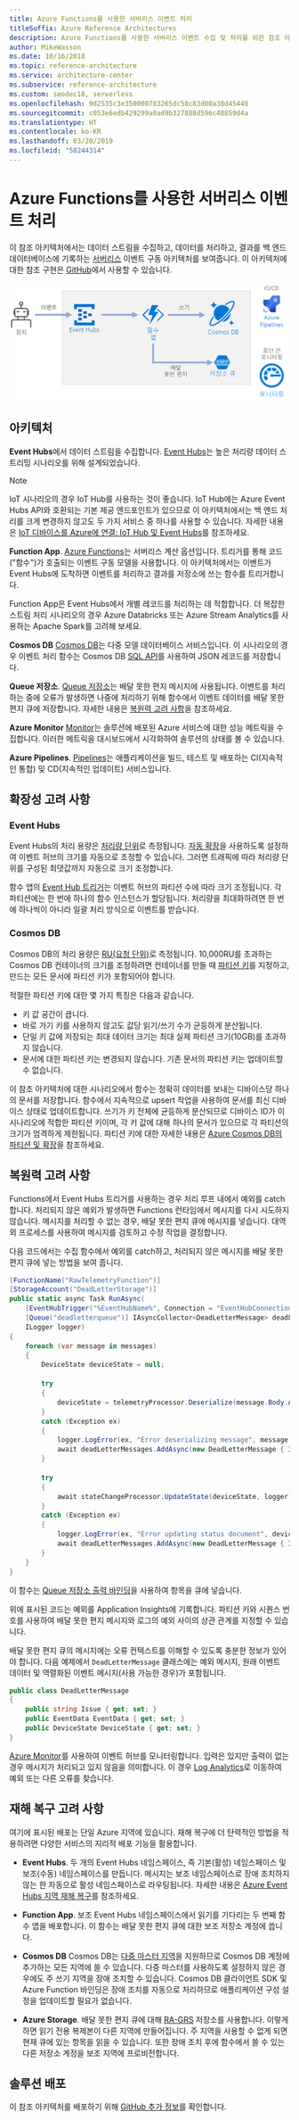 ```yaml
---
title: Azure Functions를 사용한 서버리스 이벤트 처리
titleSuffix: Azure Reference Architectures
description: Azure Functions를 사용한 서버리스 이벤트 수집 및 처리를 위한 참조 아키텍처
author: MikeWasson
ms.date: 10/16/2018
ms.topic: reference-architecture
ms.service: architecture-center
ms.subservice: reference-architecture
ms.custom: seodec18, serverless
ms.openlocfilehash: 9d2535c3e350000783265dc58c83d00a38d45448
ms.sourcegitcommit: c053e6edb429299a0ad9b327888d596c48859d4a
ms.translationtype: HT
ms.contentlocale: ko-KR
ms.lasthandoff: 03/20/2019
ms.locfileid: "58244314"
---
```

# <a name="serverless-event-processing-using-azure-functions"></a>Azure Functions를 사용한 서버리스 이벤트 처리

이 참조 아키텍처에서는 데이터 스트림을 수집하고, 데이터를 처리하고, 결과를 백 엔드 데이터베이스에 기록하는 [서버리스](https://azure.microsoft.com/solutions/serverless/) 이벤트 구동 아키텍처를 보여줍니다. 이 아키텍처에 대한 참조 구현은 [GitHub][github]에서 사용할 수 있습니다.

![Azure Functions를 사용하여 서버리스 이벤트를 처리하기 위한 참조 아키텍처](./_images/serverless-event-processing.png)

## <a name="architecture"></a>아키텍처

**Event Hubs**에서 데이터 스트림을 수집합니다. [Event Hubs][eh]는 높은 처리량 데이터 스트리밍 시나리오를 위해 설계되었습니다.

> [!NOTE]
> IoT 시나리오의 경우 IoT Hub를 사용하는 것이 좋습니다. IoT Hub에는 Azure Event Hubs API와 호환되는 기본 제공 엔드포인트가 있으므로 이 아키텍처에서는 백 엔드 처리를 크게 변경하지 않고도 두 가지 서비스 중 하나를 사용할 수 있습니다. 자세한 내용은 [IoT 디바이스를 Azure에 연결: IoT Hub 및 Event Hubs][iot]를 참조하세요.

**Function App**. [Azure Functions][functions]는 서버리스 계산 옵션입니다. 트리거를 통해 코드("함수")가 호출되는 이벤트 구동 모델을 사용합니다. 이 아키텍처에서는 이벤트가 Event Hubs에 도착하면 이벤트를 처리하고 결과를 저장소에 쓰는 함수를 트리거합니다.

Function App은 Event Hubs에서 개별 레코드를 처리하는 데 적합합니다. 더 복잡한 스트림 처리 시나리오의 경우 Azure Databricks 또는 Azure Stream Analytics를 사용하는 Apache Spark를 고려해 보세요.

**Cosmos DB** [Cosmos DB][cosmosdb]는 다중 모델 데이터베이스 서비스입니다. 이 시나리오의 경우 이벤트 처리 함수는 Cosmos DB [SQL API][cosmosdb-sql]를 사용하여 JSON 레코드를 저장합니다.

**Queue 저장소**. [Queue 저장소][queue]는 배달 못한 편지 메시지에 사용됩니다. 이벤트를 처리하는 중에 오류가 발생하면 나중에 처리하기 위해 함수에서 이벤트 데이터를 배달 못한 편지 큐에 저장합니다. 자세한 내용은 [복원력 고려 사항](#resiliency-considerations)을 참조하세요.

**Azure Monitor** [Monitor][monitor]는 솔루션에 배포된 Azure 서비스에 대한 성능 메트릭을 수집합니다. 이러한 메트릭을 대시보드에서 시각화하여 솔루션의 상태를 볼 수 있습니다.

**Azure Pipelines**. [Pipelines][pipelines]는 애플리케이션을 빌드, 테스트 및 배포하는 CI(지속적인 통합) 및 CD(지속적인 업데이트) 서비스입니다.

## <a name="scalability-considerations"></a>확장성 고려 사항

### <a name="event-hubs"></a>Event Hubs

Event Hubs의 처리 용량은 [처리량 단위][eh-throughput]로 측정됩니다. [자동 확장][eh-autoscale]을 사용하도록 설정하여 이벤트 허브의 크기를 자동으로 조정할 수 있습니다. 그러면 트래픽에 따라 처리량 단위를 구성된 최댓값까지 자동으로 크기 조정합니다.

함수 앱의 [Event Hub 트리거][eh-trigger]는 이벤트 허브의 파티션 수에 따라 크기 조정됩니다. 각 파티션에는 한 번에 하나의 함수 인스턴스가 할당됩니다. 처리량을 최대화하려면 한 번에 하나씩이 아니라 일괄 처리 방식으로 이벤트를 받습니다.

### <a name="cosmos-db"></a>Cosmos DB

Cosmos DB의 처리 용량은 [RU(요청 단위)][ru]로 측정됩니다. 10,000RU를 초과하는 Cosmos DB 컨테이너의 크기를 조정하려면 컨테이너를 만들 때 [파티션 키][partition-key]를 지정하고, 만드는 모든 문서에 파티션 키가 포함되어야 합니다.

적절한 파티션 키에 대한 몇 가지 특징은 다음과 같습니다.

- 키 값 공간이 큽니다.
- 바로 가기 키를 사용하지 않고도 값당 읽기/쓰기 수가 균등하게 분산됩니다.
- 단일 키 값에 저장되는 최대 데이터 크기는 최대 실제 파티션 크기(10GB)를 초과하지 않습니다.
- 문서에 대한 파티션 키는 변경되지 않습니다. 기존 문서의 파티션 키는 업데이트할 수 없습니다.

이 참조 아키텍처에 대한 시나리오에서 함수는 정확히 데이터를 보내는 디바이스당 하나의 문서를 저장합니다. 함수에서 지속적으로 upsert 작업을 사용하여 문서를 최신 디바이스 상태로 업데이트합니다. 쓰기가 키 전체에 균등하게 분산되므로 디바이스 ID가 이 시나리오에 적합한 파티션 키이며, 각 키 값에 대해 하나의 문서가 있으므로 각 파티션의 크기가 엄격하게 제한됩니다. 파티션 키에 대한 자세한 내용은 [Azure Cosmos DB의 파티션 및 확장][cosmosdb-scale]을 참조하세요.

## <a name="resiliency-considerations"></a>복원력 고려 사항

Functions에서 Event Hubs 트리거를 사용하는 경우 처리 루프 내에서 예외를 catch합니다. 처리되지 않은 예외가 발생하면 Functions 런타임에서 메시지를 다시 시도하지 않습니다. 메시지를 처리할 수 없는 경우, 배달 못한 편지 큐에 메시지를 넣습니다. 대역 외 프로세스를 사용하여 메시지를 검토하고 수정 작업을 결정합니다.

다음 코드에서는 수집 함수에서 예외를 catch하고, 처리되지 않은 메시지를 배달 못한 편지 큐에 넣는 방법을 보여 줍니다.

```csharp
[FunctionName("RawTelemetryFunction")]
[StorageAccount("DeadLetterStorage")]
public static async Task RunAsync(
    [EventHubTrigger("%EventHubName%", Connection = "EventHubConnection", ConsumerGroup ="%EventHubConsumerGroup%")]EventData[] messages,
    [Queue("deadletterqueue")] IAsyncCollector<DeadLetterMessage> deadLetterMessages,
    ILogger logger)
{
    foreach (var message in messages)
    {
        DeviceState deviceState = null;

        try
        {
            deviceState = telemetryProcessor.Deserialize(message.Body.Array, logger);
        }
        catch (Exception ex)
        {
            logger.LogError(ex, "Error deserializing message", message.SystemProperties.PartitionKey, message.SystemProperties.SequenceNumber);
            await deadLetterMessages.AddAsync(new DeadLetterMessage { Issue = ex.Message, EventData = message });
        }

        try
        {
            await stateChangeProcessor.UpdateState(deviceState, logger);
        }
        catch (Exception ex)
        {
            logger.LogError(ex, "Error updating status document", deviceState);
            await deadLetterMessages.AddAsync(new DeadLetterMessage { Issue = ex.Message, EventData = message, DeviceState = deviceState });
        }
    }
}
```

이 함수는 [Queue 저장소 출력 바인딩][queue-binding]을 사용하여 항목을 큐에 넣습니다.

위에 표시된 코드는 예외를 Application Insights에 기록합니다. 파티션 키와 시퀀스 번호를 사용하여 배달 못한 편지 메시지와 로그의 예외 사이의 상관 관계를 지정할 수 있습니다.

배달 못한 편지 큐의 메시지에는 오류 컨텍스트를 이해할 수 있도록 충분한 정보가 있어야 합니다. 다음 예제에서 `DeadLetterMessage` 클래스에는 예외 메시지, 원래 이벤트 데이터 및 역렬화된 이벤트 메시지(사용 가능한 경우)가 포함됩니다.

```csharp
public class DeadLetterMessage
{
    public string Issue { get; set; }
    public EventData EventData { get; set; }
    public DeviceState DeviceState { get; set; }
}
```

[Azure Monitor][monitor]를 사용하여 이벤트 허브를 모니터링합니다. 입력은 있지만 출력이 없는 경우 메시지가 처리되고 있지 않음을 의미합니다. 이 경우 [Log Analytics][log-analytics]로 이동하여 예외 또는 다른 오류를 찾습니다.

## <a name="disaster-recovery-considerations"></a>재해 복구 고려 사항

여기에 표시된 배포는 단일 Azure 지역에 있습니다. 재해 복구에 더 탄력적인 방법을 적용하려면 다양한 서비스의 지리적 배포 기능을 활용합니다.

- **Event Hubs**. 두 개의 Event Hubs 네임스페이스, 즉 기본(활성) 네임스페이스 및 보조(수동) 네임스페이스를 만듭니다. 메시지는 보조 네임스페이스로 장애 조치하지 않는 한 자동으로 활성 네임스페이스로 라우팅됩니다. 자세한 내용은 [Azure Event Hubs 지역 재해 복구][eh-dr]를 참조하세요.

- **Function App**. 보조 Event Hubs 네임스페이스에서 읽기를 기다리는 두 번째 함수 앱을 배포합니다. 이 함수는 배달 못한 편지 큐에 대한 보조 저장소 계정에 씁니다.

- **Cosmos DB** Cosmos DB는 [다중 마스터 지역][cosmosdb-geo]을 지원하므로 Cosmos DB 계정에 추가하는 모든 지역에 쓸 수 있습니다. 다중 마스터를 사용하도록 설정하지 않은 경우에도 주 쓰기 지역을 장애 조치할 수 있습니다. Cosmos DB 클라이언트 SDK 및 Azure Function 바인딩은 장애 조치를 자동으로 처리하므로 애플리케이션 구성 설정을 업데이트할 필요가 없습니다.

- **Azure Storage**. 배달 못한 편지 큐에 대해 [RA-GRS][ra-grs] 저장소를 사용합니다. 이렇게 하면 읽기 전용 복제본이 다른 지역에 만들어집니다. 주 지역을 사용할 수 없게 되면 현재 큐에 있는 항목을 읽을 수 있습니다. 또한 장애 조치 후에 함수에서 쓸 수 있는 다른 저장소 계정을 보조 지역에 프로비전합니다.

## <a name="deploy-the-solution"></a>솔루션 배포

이 참조 아키텍처를 배포하기 위해 [GitHub 추가 정보][readme]를 확인합니다.

<!-- links -->

[cosmosdb]: /azure/cosmos-db/introduction
[cosmosdb-geo]: /azure/cosmos-db/distribute-data-globally
[cosmosdb-scale]: /azure/cosmos-db/partition-data
[cosmosdb-sql]: /azure/cosmos-db/sql-api-introduction
[eh]: /azure/event-hubs/
[eh-autoscale]: /azure/event-hubs/event-hubs-auto-inflate
[eh-dr]: /azure/event-hubs/event-hubs-geo-dr
[eh-throughput]: /azure/event-hubs/event-hubs-features#throughput-units
[eh-trigger]: /azure/azure-functions/functions-bindings-event-hubs
[functions]: /azure/azure-functions/functions-overview
[iot]: /azure/iot-hub/iot-hub-compare-event-hubs
[log-analytics]: /azure/log-analytics/log-analytics-queries
[monitor]: /azure/azure-monitor/overview
[partition-key]: /azure/cosmos-db/partition-data
[pipelines]: /azure/devops/pipelines/index
[queue]: /azure/storage/queues/storage-queues-introduction
[queue-binding]: /azure/azure-functions/functions-bindings-storage-queue#output
[ra-grs]: /azure/storage/common/storage-redundancy-grs
[ru]: /azure/cosmos-db/request-units

[github]: https://github.com/mspnp/serverless-reference-implementation
[readme]: https://github.com/mspnp/serverless-reference-implementation/blob/master/README.md
